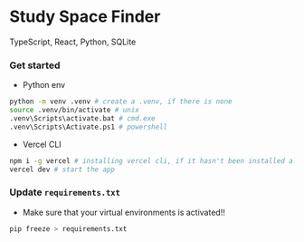 # Study Space Finder

TypeScript, React, Python, SQLite

### Get started

- Python env

```sh
python -m venv .venv # create a .venv, if there is none
source .venv/bin/activate # unix
.venv\Scripts\activate.bat # cmd.exe
.venv\Scripts\Activate.ps1 # powershell
```

- Vercel CLI

```sh
npm i -g vercel # installing vercel cli, if it hasn't been installed already.
vercel dev # start the app
```

### Update `requirements.txt`

- Make sure that your virtual environments is activated!!

```sh
pip freeze > requirements.txt
```

